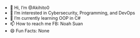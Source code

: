 - 👋 Hi, I’m @Akihito0
- 👀 I’m interested in Cybersecurity, Programming, and DevOps
- 🌱 I’m currently learning OOP in C#
- 📫 How to reach me FB: Noah Suan 
- 😄 Fun Facts: None

<!---
Akihito0/Akihito0 is a ✨ special ✨ repository because its `README.md` (this file) appears on your GitHub profile.
You can click the Preview link to take a look at your changes.
--->
